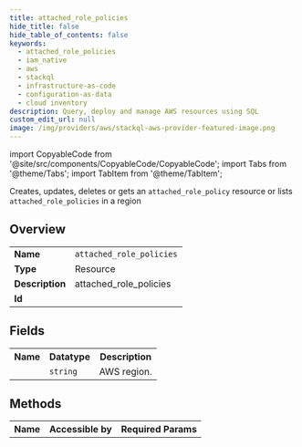 ```yaml
---
title: attached_role_policies
hide_title: false
hide_table_of_contents: false
keywords:
  - attached_role_policies
  - iam_native
  - aws
  - stackql
  - infrastructure-as-code
  - configuration-as-data
  - cloud inventory
description: Query, deploy and manage AWS resources using SQL
custom_edit_url: null
image: /img/providers/aws/stackql-aws-provider-featured-image.png
---
```


import CopyableCode from '@site/src/components/CopyableCode/CopyableCode';
import Tabs from '@theme/Tabs';
import TabItem from '@theme/TabItem';

Creates, updates, deletes or gets an <code>attached_role_policy</code> resource or lists <code>attached_role_policies</code> in a region

## Overview
<table><tbody>
<tr><td><b>Name</b></td><td><code>attached_role_policies</code></td></tr>
<tr><td><b>Type</b></td><td>Resource</td></tr>
<tr><td><b>Description</b></td><td>attached_role_policies</td></tr>
<tr><td><b>Id</b></td><td><CopyableCode code="aws.iam_native.attached_role_policies" /></td></tr>
</tbody></table>

## Fields
<table><tbody><tr><th>Name</th><th>Datatype</th><th>Description</th></tr><tr><td><CopyableCode code="region" /></td><td><code>string</code></td><td>AWS region.</td></tr>
</tbody></table>

## Methods

<table><tbody>
  <tr>
    <th>Name</th>
    <th>Accessible by</th>
    <th>Required Params</th>
  </tr>
</tbody></table>






